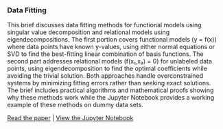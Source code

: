 ### Data Fitting

This brief discusses data fitting methods for functional models using singular value decomposition and relational models using eigendecompositions. The first portion covers functional models (y = f(x)) where data points have known y-values, using either normal equations or SVD to find the best-fitting linear combination of basis functions. The second part addresses relational models (f(x₁,x₂) = 0) for unlabeled data points, using eigendecomposition to find the optimal coefficients while avoiding the trivial solution. Both approaches handle overconstrained systems by minimizing fitting errors rather than seeking exact solutions. The brief includes practical algorithms and mathematical proofs showing why these methods work while the Jupyter Notebook provides a working example of these methods on dummy data sets.

[Read the paper](https://github.com/grantmcnaughton/portfolio/blob/main/SVD%20Data%20Fitting/Exploration_of_Data_Fitting_Using_Singular_Value_Decomposition.pdf)
\| [View the Jupyter Notebook](https://github.com/grantmcnaughton/portfolio/blob/main/SVD%20Data%20Fitting/data%20fitting.ipynb)
